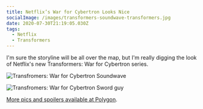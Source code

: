 ```yaml
---
title: Netflix’s War for Cybertron Looks Nice
socialImage: /images/transformers-soundwave-transformers.jpg
date: 2020-07-30T21:19:05.030Z
tags:
  - Netflix
  - Transformers
---
```

I'm sure the storyline will be all over the map, but I'm really digging the look of Netflix's new Transformers: War for Cybertron series.

![Transfromers: War for Cybertron Soundwave](/images/transformers-soundwave-transformers.jpg)

![Transfromers: War for Cybertron Sword guy](/images/transformers-sword-guy.jpg)

[More pics and spoilers available at Polygon](https://www.polygon.com/animation-cartoons/21347569/transformers-war-for-cybertron-siege-cameos-characters-easter-eggs-autobots-decepticon).